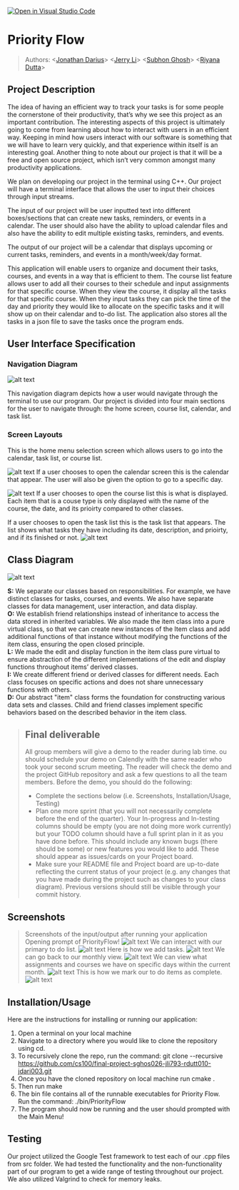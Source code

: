 [![Open in Visual Studio Code](https://classroom.github.com/assets/open-in-vscode-718a45dd9cf7e7f842a935f5ebbe5719a5e09af4491e668f4dbf3b35d5cca122.svg)](https://classroom.github.com/online_ide?assignment_repo_id=10960404&assignment_repo_type=AssignmentRepo)
# Priority Flow
 
 > Authors: \<[Jonathan Darius](https://github.com/Arkes123)\> \<[Jerry Li](https://github.com/Jeli04)\> \<[Subhon Ghosh](https://github.com/subGho)\> \<[Riyana Dutta](https://github.com/RiyanaD)\>

## Project Description

The idea of having an efficient way to track your tasks is for some people the cornerstone of their productivity, that’s why we see this project as an important contribution. The interesting aspects of this project is ultimately going to come from learning about how to interact with users in an efficient way. Keeping in mind how users interact with our software is something that we will have to learn very quickly, and that experience within itself is an interesting goal. Another thing to note about our project is that it will be a free and open source project, which isn’t very common amongst many productivity applications.

We plan on developing our project in the terminal using C++. Our project will have a terminal interface that allows the user to input their choices through input streams. 

The input of our project will be user inputted text into different boxes/sections that can create new tasks, reminders, or events in a calendar. The user should also have the ability to upload calendar files and also have the ability to edit multiple existing tasks, reminders, and events. 

The output of our project will be a calendar that displays upcoming or current tasks, reminders, and events in a month/week/day format. 

This application will enable users to organize and document their tasks, courses, and events in a way that is efficient to them. The course list feature allows user to add all their courses to their schedule and input assignments for that specific course. When they view the course, it display all the tasks for that specific course. When they input tasks they can pick the time of the day and priority they would like to allocate on the specific tasks and it will show up on their calendar and to-do list. The application also stores all the tasks in a json file to save the tasks once the program ends.

## User Interface Specification

### Navigation Diagram
![alt text](https://github.com/cs100/final-project-sghos026-jli793-rdutt010-jdari003/blob/master/images/updatedNavDiagram.png?raw=true)

This navigation diagram depicts how a user would navigate through the terminal to use our program. Our project is divided into four main sections for the user to navigate through: the home screen, course list, calendar, and task list. 

### Screen Layouts

This is the home menu selection screen which allows users to go into the calendar, task list, or course list.




![alt text](https://github.com/cs100/final-project-sghos026-jli793-rdutt010-jdari003/blob/master/images/currScreenLayout1.png?raw=true)
If a user chooses to open the calendar screen this is the calendar that appear. The user will also be given the option to go to a specific day.




![alt text](https://github.com/cs100/final-project-sghos026-jli793-rdutt010-jdari003/blob/master/images/currScreen2.png?raw=true)
If a user chooses to open the course list this is what is displayed. Each item that is a couse type is only displayed with the name of the course, the date, and its prioirty compared to other classes.




<!-- ![alt text](https://github.com/cs100/final-project-sghos026-jli793-rdutt010-jdari003/blob/master/images/screen-layout-4.png?raw=true) -->
If a user chooses to open the task list this is the task list that appears. The list shows what tasks they have including its date, description, and prioirty, and if its finished or not.
![alt text](https://github.com/cs100/final-project-sghos026-jli793-rdutt010-jdari003/blob/master/images/todoListLayout.png?raw=true)


## Class Diagram
![alt text](https://github.com/cs100/final-project-sghos026-jli793-rdutt010-jdari003/blob/master/images/updatedClassDiagram.png?raw=true)

**S:** We separate our classes based on responsibilities. For example, we have distinct classes for tasks, courses, and events. We also have separate classes for data management, user interaction, and data display. <br>
**O:** We establish friend relationships instead of inheritance to access the data stored in inherited variables. We also made the item class into a pure virtual class, so that we can create new instances of the Item class and add additional functions of that instance without modifying the functions of the item class, ensuring the open closed principle.
<br>
**L:** We made the edit and display function in the item class pure virtual to ensure abstraction of the different implementations of the edit and display functions throughout items’ derived classes.<br>
**I:** We create different friend or derived classes for different needs. Each class focuses on specific actions and does not share unnecessary functions with others.<br>
**D:** Our abstract "item" class forms the foundation for constructing various data sets and classes. Child and friend classes implement specific behaviors based on the described behavior in the item class.<br>

 
 > ## Final deliverable
 > All group members will give a demo to the reader during lab time. ou should schedule your demo on Calendly with the same reader who took your second scrum meeting. The reader will check the demo and the project GitHub repository and ask a few questions to all the team members. 
 > Before the demo, you should do the following:
 > * Complete the sections below (i.e. Screenshots, Installation/Usage, Testing)
 > * Plan one more sprint (that you will not necessarily complete before the end of the quarter). Your In-progress and In-testing columns should be empty (you are not doing more work currently) but your TODO column should have a full sprint plan in it as you have done before. This should include any known bugs (there should be some) or new features you would like to add. These should appear as issues/cards on your Project board.
 > * Make sure your README file and Project board are up-to-date reflecting the current status of your project (e.g. any changes that you have made during the project such as changes to your class diagram). Previous versions should still be visible through your commit history. 
 
 ## Screenshots
 > Screenshots of the input/output after running your application
 > Opening prompt of PriorityFlow!
 ![alt text](https://github.com/cs100/final-project-sghos026-jli793-rdutt010-jdari003/blob/master/images/currScreenLayout1.png?raw=true)
 > We can interact with our primary to do list.
 ![alt text](https://github.com/cs100/final-project-sghos026-jli793-rdutt010-jdari003/blob/master/images/screenAddTask.png?raw=true)
 > Here is how we add tasks.
 ![alt text](https://github.com/cs100/final-project-sghos026-jli793-rdutt010-jdari003/blob/master/images/screenTaskAdded.png?raw=true)
 > We can go back to our monthly view.
 ![alt text](https://github.com/cs100/final-project-sghos026-jli793-rdutt010-jdari003/blob/master/images/currScreen2.png?raw=true)
 > We can view what assignments and courses we have on specific days within the current month.
 ![alt text](https://github.com/cs100/final-project-sghos026-jli793-rdutt010-jdari003/blob/master/images/dayView.png?raw=true)
 > This is how we mark our to do items as complete.
 ![alt text](https://github.com/cs100/final-project-sghos026-jli793-rdutt010-jdari003/blob/master/images/markComplete.png?raw=true)
 
 
 ## Installation/Usage
 
Here are the instructions for installing or running our application:
1. Open a terminal on your local machine
2. Navigate to a directory where you would like to clone the repository using cd.
3. To recursively clone the repo, run the command: git clone --recursive https://github.com/cs100/final-project-sghos026-jli793-rdutt010-jdari003.git
4. Once you have the cloned repository on local machine run cmake .
5. Then run make
6. The bin file contains all of the runnable executables for Priority Flow. Run the command: ./bin/PriorityFlow
7. The program should now be running and the user should prompted with the Main Menu!

 ## Testing
 Our project utilized the Google Test framework to test each of our .cpp files from src folder. We had tested the functionality and the non-functionality part of our program to get a wide range of testing throughout our project. We also utilized Valgrind to check for  memory leaks.
